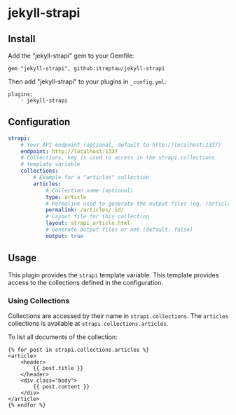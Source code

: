 # jekyll-strapi

## Install

Add the "jekyll-strapi" gem to your Gemfile:

```
gem "jekyll-strapi", github:itreptau/jekyll-strapi
```

Then add "jekyll-strapi" to your plugins in `_config.yml`:

```
plugins:
    - jekyll-strapi
```

## Configuration

```yaml
strapi:
    # Your API endpoint (optional, default to http://localhost:1337)
    endpoint: http://localhost:1337
    # Collections, key is used to access in the strapi.collections
    # template variable
    collections:
        # Example for a "articles" collection
        articles:         
            # Collection name (optional)
            type: article
            # Permalink used to generate the output files (eg. /articles/:id).
            permalink: /articles/:id/
            # Layout file for this collection
            layout: strapi_article.html
            # Generate output files or not (default: false)
            output: true
```

## Usage

This plugin provides the `strapi` template variable. This template provides access to the collections defined in the configuration.

### Using Collections

Collections are accessed by their name in `strapi.collections`. The `articles` collections is available at `strapi.collections.articles`.

To list all documents of the collection:

```
{% for post in strapi.collections.articles %}
<article>
    <header>
        {{ post.title }}
    </header>
    <div class="body">
        {{ post.content }}
    </div>
</article>
{% endfor %}
```
